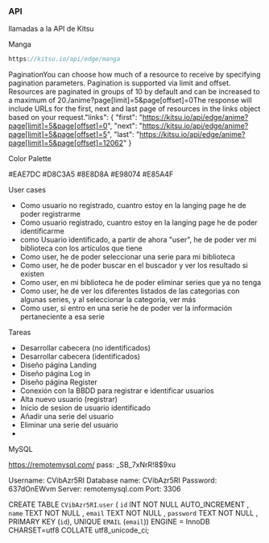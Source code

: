 ### API

llamadas a la API de Kitsu

Manga

```js
https://kitsu.io/api/edge/manga
```

PaginationYou can choose how much of a resource to receive by specifying pagination parameters. Pagination is supported via limit and offset. Resources are paginated in groups of 10 by default and can be increased to a maximum of 20./anime?page[limit]=5&page[offset]=0The response will include URLs for the first, next and last page of resources in the links object based on your request."links": {
"first": "https://kitsu.io/api/edge/anime?page[limit]=5&page[offset]=0",
"next": "https://kitsu.io/api/edge/anime?page[limit]=5&page[offset]=5",
"last": "https://kitsu.io/api/edge/anime?page[limit]=5&page[offset]=12062"
}

Color Palette

#EAE7DC
#D8C3A5
#8E8D8A
#E98074
#E85A4F

User cases

- Como usuario no registrado, cuantro estoy en la langing page he de poder registrarme
- Como usuario registrado, cuantro estoy en la langing page he de poder identificarme
- como Usuario identificado, a partir de ahora "user", he de poder ver mi biblioteca con los artículos que tiene
- Como user, he de poder seleccionar una serie para mi biblioteca
- Como user, he de poder buscar en el buscador y ver los resultado si existen
- Como user, en mi biblioteca he de poder eliminar series que ya no tenga
- Como user, he de ver los diferentes listados de las categorias con algunas series, y al seleccionar la categoria, ver más
- Como user, si entro en una serie he de poder ver la información pertaneciente a esa serie

Tareas

- Desarrollar cabecera (no identificados)
- Desarrollar cabecera (identificados)
- Diseño página Landing
- Diseño página Log in
- Diseño página Register
- Conexión con la BBDD para registrar e identificar usuarios
- Alta nuevo usuario (registrar)
- Inicio de sesion de usuario identificado
- Añadir una serie del usuario
- Eliminar una serie del usuario
-

MySQL

https://remotemysql.com/
pass: \_SB_7xNrR!8\$9xu

Username: CVibAzr5RI
Database name: CVibAzr5RI
Password: 637dOnEWvm
Server: remotemysql.com
Port: 3306

CREATE TABLE `CVibAzr5RI`.`user` ( `id` INT NOT NULL AUTO_INCREMENT , `name` TEXT NOT NULL , `email` TEXT NOT NULL , `password` TEXT NOT NULL , PRIMARY KEY (`id`), UNIQUE `EMAIL` (`email`)) ENGINE = InnoDB CHARSET=utf8 COLLATE utf8_unicode_ci;
